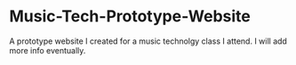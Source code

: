 # Music-Tech-Prototype-Website
A prototype website I created for a music technolgy class I attend.
I will add more info eventually.
